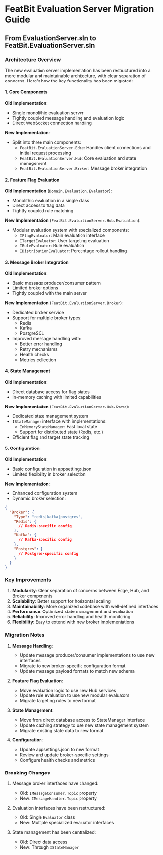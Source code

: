 # FeatBit Evaluation Server Migration Guide
## From EvaluationServer.sln to FeatBit.EvaluationServer.sln

### Architecture Overview

The new evaluation server implementation has been restructured into a more modular and maintainable architecture, with clear separation of concerns. Here's how the key functionality has been migrated:

#### 1. Core Components

**Old Implementation**:
- Single monolithic evaluation server
- Tightly coupled message handling and evaluation logic
- Direct WebSocket connection handling

**New Implementation**:
- Split into three main components:
  - `FeatBit.EvaluationServer.Edge`: Handles client connections and initial request processing
  - `FeatBit.EvaluationServer.Hub`: Core evaluation and state management
  - `FeatBit.EvaluationServer.Broker`: Message broker integration

#### 2. Feature Flag Evaluation

**Old Implementation** (`Domain.Evaluation.Evaluator`):
- Monolithic evaluation in a single class
- Direct access to flag data
- Tightly coupled rule matching

**New Implementation** (`FeatBit.EvaluationServer.Hub.Evaluation`):
- Modular evaluation system with specialized components:
  - `IFlagEvaluator`: Main evaluation interface
  - `ITargetEvaluator`: User targeting evaluation
  - `IRuleEvaluator`: Rule evaluation
  - `IDistributionEvaluator`: Percentage rollout handling

#### 3. Message Broker Integration

**Old Implementation**:
- Basic message producer/consumer pattern
- Limited broker options
- Tightly coupled with the main server

**New Implementation** (`FeatBit.EvaluationServer.Broker`):
- Dedicated broker service
- Support for multiple broker types:
  - Redis
  - Kafka
  - PostgreSQL
- Improved message handling with:
  - Better error handling
  - Retry mechanisms
  - Health checks
  - Metrics collection

#### 4. State Management

**Old Implementation**:
- Direct database access for flag states
- In-memory caching with limited capabilities

**New Implementation** (`FeatBit.EvaluationServer.Hub.State`):
- Dedicated state management system
- `IStateManager` interface with implementations:
  - `InMemoryStateManager`: Fast local state
  - Support for distributed state (Redis, etc.)
- Efficient flag and target state tracking

#### 5. Configuration

**Old Implementation**:
- Basic configuration in appsettings.json
- Limited flexibility in broker selection

**New Implementation**:
- Enhanced configuration system
- Dynamic broker selection:
```json
{
  "Broker": {
    "Type": "redis|kafka|postgres",
    "Redis": {
      // Redis-specific config
    },
    "Kafka": {
      // Kafka-specific config
    },
    "Postgres": {
      // Postgres-specific config
    }
  }
}
```

### Key Improvements

1. **Modularity**: Clear separation of concerns between Edge, Hub, and Broker components
2. **Scalability**: Better support for horizontal scaling
3. **Maintainability**: More organized codebase with well-defined interfaces
4. **Performance**: Optimized state management and evaluation
5. **Reliability**: Improved error handling and health monitoring
6. **Flexibility**: Easy to extend with new broker implementations

### Migration Notes

1. **Message Handling**:
   - Update message producer/consumer implementations to use new interfaces
   - Migrate to new broker-specific configuration format
   - Update message payload formats to match new schema

2. **Feature Flag Evaluation**:
   - Move evaluation logic to use new Hub services
   - Update rule evaluation to use new modular evaluators
   - Migrate targeting rules to new format

3. **State Management**:
   - Move from direct database access to StateManager interface
   - Update caching strategy to use new state management system
   - Migrate existing state data to new format

4. **Configuration**:
   - Update appsettings.json to new format
   - Review and update broker-specific settings
   - Configure health checks and metrics

### Breaking Changes

1. Message broker interfaces have changed:
   - Old: `IMessageConsumer.Topic` property
   - New: `IMessageHandler.Topic` property

2. Evaluation interfaces have been restructured:
   - Old: Single `Evaluator` class
   - New: Multiple specialized evaluator interfaces

3. State management has been centralized:
   - Old: Direct data access
   - New: Through `IStateManager` 